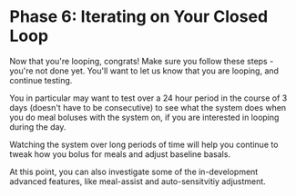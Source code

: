 # Phase 6: Iterating on Your Closed Loop

Now that you're looping, congrats! Make sure you follow these steps - you're not done yet. You'll want to let us know that you are looping, and continue testing. 

You in particular may want to test over a 24 hour period in the course of 3 days (doesn't have to be consecutive) to see what the system does when you do meal boluses with the system on, if you are interested in looping during the day.

Watching the system over long periods of time will help you continue to tweak how you bolus for meals and adjust baseline basals.

At this point, you can also investigate some of the in-development advanced features, like meal-assist and auto-sensitvitiy adjustment.
